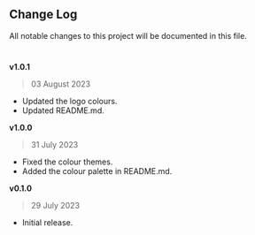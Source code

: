 ## Change Log

All notable changes to this project will be documented in this file.

#

**v1.0.1**

> 03 August 2023

-   Updated the logo colours.
-   Updated README.md.

**v1.0.0**

> 31 July 2023

-   Fixed the colour themes.
-   Added the colour palette in README.md.

**v0.1.0**

> 29 July 2023

-   Initial release.
